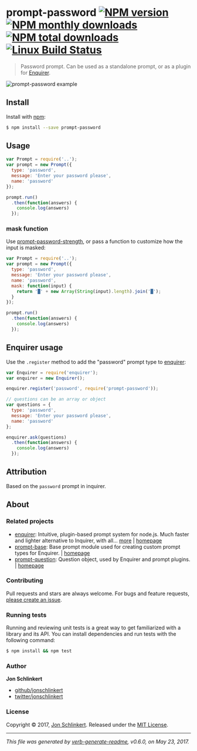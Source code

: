 # prompt-password [![NPM version](https://img.shields.io/npm/v/prompt-password.svg?style=flat)](https://www.npmjs.com/package/prompt-password) [![NPM monthly downloads](https://img.shields.io/npm/dm/prompt-password.svg?style=flat)](https://npmjs.org/package/prompt-password) [![NPM total downloads](https://img.shields.io/npm/dt/prompt-password.svg?style=flat)](https://npmjs.org/package/prompt-password) [![Linux Build Status](https://img.shields.io/travis/enquirer/prompt-password.svg?style=flat&label=Travis)](https://travis-ci.org/enquirer/prompt-password)

> Password prompt. Can be used as a standalone prompt, or as a plugin for [Enquirer](https://github.com/enquirer/enquirer).

![prompt-password example](https://raw.githubusercontent.com/enquirer/prompt-password/master/example.gif)

## Install

Install with [npm](https://www.npmjs.com/):

```sh
$ npm install --save prompt-password
```

## Usage

```js
var Prompt = require('..');
var prompt = new Prompt({
  type: 'password',
  message: 'Enter your password please',
  name: 'password'
});

prompt.run()
  .then(function(answers) {
    console.log(answers)
  });
```

### mask function

Use [prompt-password-strength](https://github.com/enquirer/prompt-password-strength), or pass a function to customize how the input is masked:

```js
var Prompt = require('..');
var prompt = new Prompt({
  type: 'password',
  message: 'Enter your password please',
  name: 'password',
  mask: function(input) {
    return '█' + new Array(String(input).length).join('█');
  }
});

prompt.run()
  .then(function(answers) {
    console.log(answers)
  });
```

## Enquirer usage

Use the `.register` method to add the "password" prompt type to [enquirer](https://github.com/enquirer/enquirer):

```js
var Enquirer = require('enquirer');
var enquirer = new Enquirer();

enquirer.register('password', require('prompt-password'));

// questions can be an array or object
var questions = {
  type: 'password',
  message: 'Enter your password please',
  name: 'password'
};

enquirer.ask(questions)
  .then(function(answers) {
    console.log(answers)
  });
```

## Attribution

Based on the `password` prompt in inquirer.

## About

### Related projects

* [enquirer](https://www.npmjs.com/package/enquirer): Intuitive, plugin-based prompt system for node.js. Much faster and lighter alternative to Inquirer, with all… [more](https://github.com/enquirer/enquirer) | [homepage](https://github.com/enquirer/enquirer "Intuitive, plugin-based prompt system for node.js. Much faster and lighter alternative to Inquirer, with all the same prompt types and more, but without the bloat.")
* [prompt-base](https://www.npmjs.com/package/prompt-base): Base prompt module used for creating custom prompt types for Enquirer. | [homepage](https://github.com/enquirer/prompt-base "Base prompt module used for creating custom prompt types for Enquirer.")
* [prompt-question](https://www.npmjs.com/package/prompt-question): Question object, used by Enquirer and prompt plugins. | [homepage](https://github.com/enquirer/prompt-question "Question object, used by Enquirer and prompt plugins.")

### Contributing

Pull requests and stars are always welcome. For bugs and feature requests, [please create an issue](../../issues/new).

### Running tests

Running and reviewing unit tests is a great way to get familiarized with a library and its API. You can install dependencies and run tests with the following command:

```sh
$ npm install && npm test
```

### Author

**Jon Schlinkert**

* [github/jonschlinkert](https://github.com/jonschlinkert)
* [twitter/jonschlinkert](https://twitter.com/jonschlinkert)

### License

Copyright © 2017, [Jon Schlinkert](https://github.com/jonschlinkert).
Released under the [MIT License](LICENSE).

***

_This file was generated by [verb-generate-readme](https://github.com/verbose/verb-generate-readme), v0.6.0, on May 23, 2017._